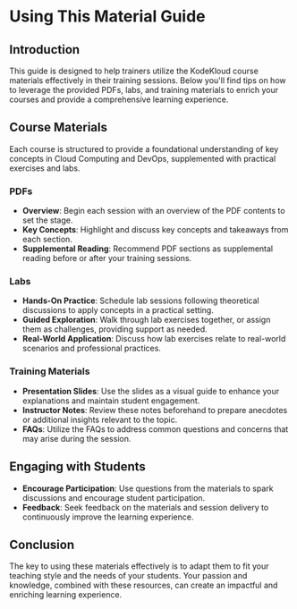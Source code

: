 # Using This Material Guide

## Introduction

This guide is designed to help trainers utilize the KodeKloud course materials effectively in their training sessions. Below you'll find tips on how to leverage the provided PDFs, labs, and training materials to enrich your courses and provide a comprehensive learning experience.

## Course Materials

Each course is structured to provide a foundational understanding of key concepts in Cloud Computing and DevOps, supplemented with practical exercises and labs.

### PDFs

- **Overview**: Begin each session with an overview of the PDF contents to set the stage.
- **Key Concepts**: Highlight and discuss key concepts and takeaways from each section.
- **Supplemental Reading**: Recommend PDF sections as supplemental reading before or after your training sessions.

### Labs

- **Hands-On Practice**: Schedule lab sessions following theoretical discussions to apply concepts in a practical setting.
- **Guided Exploration**: Walk through lab exercises together, or assign them as challenges, providing support as needed.
- **Real-World Application**: Discuss how lab exercises relate to real-world scenarios and professional practices.

### Training Materials

- **Presentation Slides**: Use the slides as a visual guide to enhance your explanations and maintain student engagement.
- **Instructor Notes**: Review these notes beforehand to prepare anecdotes or additional insights relevant to the topic.
- **FAQs**: Utilize the FAQs to address common questions and concerns that may arise during the session.

## Engaging with Students

- **Encourage Participation**: Use questions from the materials to spark discussions and encourage student participation.
- **Feedback**: Seek feedback on the materials and session delivery to continuously improve the learning experience.

## Conclusion

The key to using these materials effectively is to adapt them to fit your teaching style and the needs of your students. Your passion and knowledge, combined with these resources, can create an impactful and enriching learning experience.
